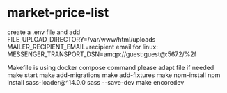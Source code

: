 # market-price-list
create a .env file and add
FILE_UPLOAD_DIRECTORY=/var/www/html/uploads
MAILER_RECIPIENT_EMAIL=recipient email
for linux:
MESSENGER_TRANSPORT_DSN=amqp://guest:guest@<host-ip>:5672/%2f

Makefile is using docker compose command please adapt file if needed 
make start
make add-migrations
make add-fixtures
make npm-install
npm install sass-loader@^14.0.0 sass --save-dev
make encoredev

